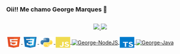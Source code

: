 ### Oii!! Me chamo George Marques 👋
  ##
<div align="center">
  <a href="https://github.com/GeorgeMarquesfs">
  <img height="180em" src="https://github-readme-stats.vercel.app/api?username=GeorgeMarquesfs&show_icons=true&theme=dark&include_all_commits=true&count_private=true"/>
  <img height="180em" src="https://github-readme-stats.vercel.app/api/top-langs/?username=GeorgeMarquesfs&layout=compact&langs_count=7&theme=dark"/>
</div>
  <div style="display: inline_block"><br>
  <img align="center" alt="George-HTML" height="30" width="40" src="https://raw.githubusercontent.com/devicons/devicon/master/icons/html5/html5-original.svg">
  <img align="center" alt="George-CSS" height="30" width="40" src="https://raw.githubusercontent.com/devicons/devicon/master/icons/css3/css3-original.svg">
  <img align="center" alt="George-Python" height="30" width="40" src="https://raw.githubusercontent.com/devicons/devicon/master/icons/python/python-original.svg">
  <img align="center" alt="George-Js" height="30" width="40" src="https://raw.githubusercontent.com/devicons/devicon/master/icons/javascript/javascript-plain.svg">
  <img align="center" alt="George-NodeJS" height="30" width="40" src="https://cdn.jsdelivr.net/gh/devicons/devicon/icons/nodejs/nodejs-original.svg" />
  <img align="center" alt="George-TS" height="30" width="40" src="https://raw.githubusercontent.com/devicons/devicon/master/icons/typescript/typescript-plain.svg">
  <img align="center" alt="George-Java" height="30" width="40" src="https://cdn.jsdelivr.net/gh/devicons/devicon/icons/java/java-original.svg">
  
</div>
  
   ##

